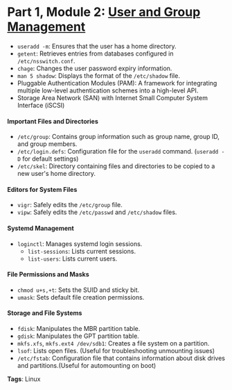 # Part 1, Module 2: [User and Group Management](https://learning.oreilly.com/course/linux-foundation-certified/9780138230678/)

- `useradd -m`: Ensures that the user has a home directory.
- `getent`: Retrieves entries from databases configured in `/etc/nsswitch.conf`.
- `chage`: Changes the user password expiry information.
- `man 5 shadow`: Displays the format of the `/etc/shadow` file.
- Pluggable Authentication Modules (PAM): A framework for integrating multiple low-level authentication schemes into a high-level API.
- Storage Area Network (SAN) with Internet Small Computer System Interface (iSCSI) 
#### Important Files and Directories
- `/etc/group`: Contains group information such as group name, group ID, and group members.
- `/etc/login.defs`: Configuration file for the `useradd` command. (`useradd -D` for default settings)
- `/etc/skel`: Directory containing files and directories to be copied to a new user's home directory.

#### Editors for System Files
- `vigr`: Safely edits the `/etc/group` file.
- `vipw`: Safely edits the `/etc/passwd` and `/etc/shadow` files.

#### Systemd Management
- `loginctl`: Manages systemd login sessions.
    - `list-sessions`: Lists current sessions.
    - `list-users`: Lists current users.

#### File Permissions and Masks
- `chmod u+s,+t`: Sets the SUID and sticky bit.
- `umask`: Sets default file creation permissions.

#### Storage and File Systems
- `fdisk`: Manipulates the MBR partition table.
- `gdisk`: Manipulates the GPT partition table.
- `mkfs.xfs`, `mkfs.ext4 /dev/sdb1`: Creates a file system on a partition.
- `lsof`: Lists open files. (Useful for troubleshooting unmounting issues)
- `/etc/fstab`: Configuration file that contains information about disk drives and partitions.(Useful for automounting on boot)

**Tags**: Linux